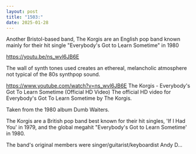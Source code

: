 ```yaml
---
layout: post
title: "1503:"
date: 2025-01-28
---
```


Another Bristol-based band, The Korgis are an English pop band known mainly for their hit single "Everybody's Got to Learn Sometime" in 1980

https://youtu.be/ns_wvl6JB6E

The wall of synth tones used creates an ethereal, melancholic atmosphere not typical of the 80s synthpop sound.

https://www.youtube.com/watch?v=ns_wvl6JB6E
The Korgis - Everybody's Got To Learn Sometime (Official HD Video)
The official HD video for Everybody's Got To Learn Sometime by The Korgis.

Taken from the 1980 album Dumb Waiters.

The Korgis are a British pop band best known for their hit singles, 'If I Had You' in 1979, and the global megahit "Everybody's Got to Learn Sometime' in 1980. 

The band's original members were singer/guitarist/keyboardist Andy D...
